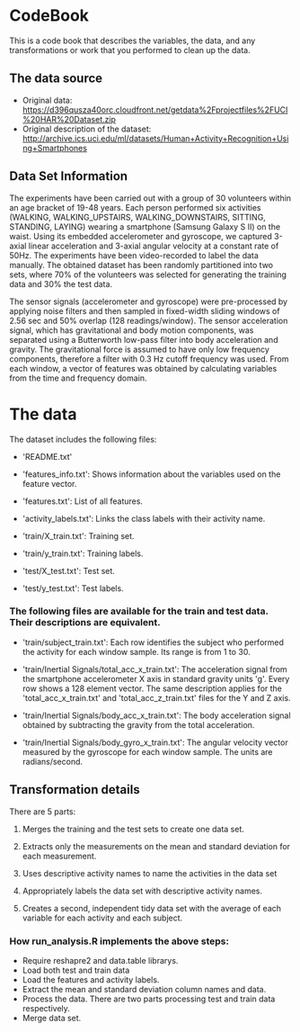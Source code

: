 
# CodeBook

This is a code book that describes the variables, the data, and any transformations or work that you performed to clean up the data.



## The data source
 
 * Original data: https://d396qusza40orc.cloudfront.net/getdata%2Fprojectfiles%2FUCI%20HAR%20Dataset.zip 
 * Original description of the dataset: http://archive.ics.uci.edu/ml/datasets/Human+Activity+Recognition+Using+Smartphones 



## Data Set Information

The experiments have been carried out with a group of 30 volunteers within an age bracket of 19-48 years. 
Each person performed six activities (WALKING, WALKING_UPSTAIRS, WALKING_DOWNSTAIRS, SITTING, STANDING, LAYING) wearing a smartphone (Samsung Galaxy S II) on the waist. Using its embedded accelerometer and gyroscope, we captured 3-axial linear acceleration and 3-axial angular velocity at a constant rate of 50Hz. The experiments have been video-recorded to label the data manually. The obtained dataset has been randomly partitioned into two sets, where 70% of the volunteers was selected for generating the training data and 30% the test data.

The sensor signals (accelerometer and gyroscope) were pre-processed by applying noise filters and then sampled in fixed-width sliding windows of 2.56 sec and 50% overlap (128 readings/window). The sensor acceleration signal, which has gravitational and body motion components, was separated using a Butterworth low-pass filter into body acceleration and gravity. The gravitational force is assumed to have only low frequency components, therefore a filter with 0.3 Hz cutoff frequency was used. From each window, a vector of features was obtained by calculating variables from the time and frequency domain.



# The data

The dataset includes the following files:

* 'README.txt'


* 'features_info.txt': Shows information about the variables used on the feature vector.


* 'features.txt': List of all features.


* 'activity_labels.txt': Links the class labels with their activity name.


* 'train/X_train.txt': Training set.


* 'train/y_train.txt': Training labels.


* 'test/X_test.txt': Test set.


* 'test/y_test.txt': Test labels.


### The following files are available for the train and test data. Their descriptions are equivalent.

* 'train/subject_train.txt': Each row identifies the subject who performed the activity for each window sample. Its range is from 1 to 30.


* 'train/Inertial Signals/total_acc_x_train.txt': The acceleration signal from the smartphone accelerometer X axis in standard gravity units 'g'. Every row shows a 128 element vector. The same description applies for the 'total_acc_x_train.txt' and 'total_acc_z_train.txt' files for the Y and Z axis.


* 'train/Inertial Signals/body_acc_x_train.txt': The body acceleration signal obtained by subtracting the gravity from the total acceleration.


* 'train/Inertial Signals/body_gyro_x_train.txt': The angular velocity vector measured by the gyroscope for each window sample. The units are radians/second.




## Transformation details

There are 5 parts:

1. Merges the training and the test sets to create one data set.

2. Extracts only the measurements on the mean and standard deviation for each measurement.

3. Uses descriptive activity names to name the activities in the data set

4. Appropriately labels the data set with descriptive activity names.

5. Creates a second, independent tidy data set with the average of each variable for each activity and each subject.




### How  run_analysis.R implements the above steps:

* Require  reshapre2  and  data.table  librarys.
* Load both test and train data
* Load the features and activity labels.
* Extract the mean and standard deviation column names and data.
* Process the data. There are two parts processing test and train data respectively.
* Merge data set.
